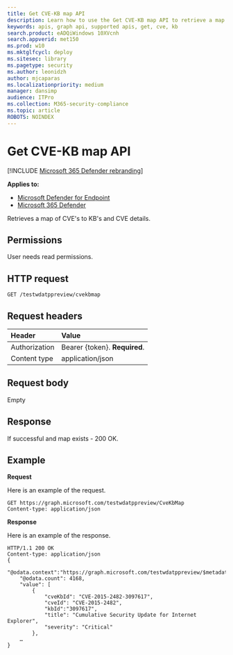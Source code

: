 ```yaml
---
title: Get CVE-KB map API
description: Learn how to use the Get CVE-KB map API to retrieve a map of CVE's to KB's and CVE details in Microsoft Defender for Endpoint.
keywords: apis, graph api, supported apis, get, cve, kb
search.product: eADQiWindows 10XVcnh
search.appverid: met150
ms.prod: w10
ms.mktglfcycl: deploy
ms.sitesec: library
ms.pagetype: security
ms.author: leonidzh
author: mjcaparas
ms.localizationpriority: medium
manager: dansimp
audience: ITPro
ms.collection: M365-security-compliance 
ms.topic: article
ROBOTS: NOINDEX
---
```


# Get CVE-KB map API

[!INCLUDE [Microsoft 365 Defender rebranding](../../includes/microsoft-defender.md)]


**Applies to:**
- [Microsoft Defender for Endpoint](https://go.microsoft.com/fwlink/p/?linkid=2146631)
- [Microsoft 365 Defender](https://go.microsoft.com/fwlink/?linkid=2118804)

Retrieves a map of CVE's to KB's and CVE details.

## Permissions
User needs read permissions.

## HTTP request
```
GET /testwdatppreview/cvekbmap
```

## Request headers

Header | Value 
:---|:---
Authorization | Bearer {token}. **Required**.
Content type | application/json

## Request body
Empty

## Response
If successful and map exists - 200 OK.

## Example

**Request**

Here is an example of the request.

```
GET https://graph.microsoft.com/testwdatppreview/CveKbMap
Content-type: application/json
```

**Response**

Here is an example of the response.

```
HTTP/1.1 200 OK
Content-type: application/json
{
    "@odata.context":"https://graph.microsoft.com/testwdatppreview/$metadata#CveKbMap",
    "@odata.count": 4168,
    "value": [
        {
            "cveKbId": "CVE-2015-2482-3097617",
            "cveId": "CVE-2015-2482",
            "kbId":"3097617",
            "title": "Cumulative Security Update for Internet Explorer",
            "severity": "Critical"
        },
    …
}

```
